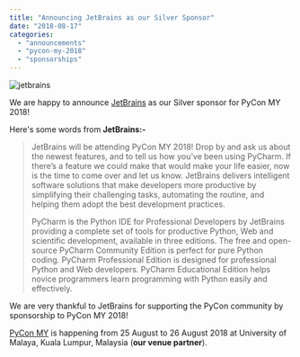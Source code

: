 ```yaml
---
title: "Announcing JetBrains as our Silver Sponsor"
date: "2018-08-17"
categories: 
  - "announcements"
  - "pycon-my-2018"
  - "sponsorships"
---
```


![jetbrains](images/jetbrains.png)

We are happy to announce [JetBrains](https://www.jetbrains.com/) as our Silver sponsor for PyCon MY 2018!

Here's some words from **JetBrains:-**

> JetBrains will be attending PyCon MY 2018! Drop by and ask us about the newest features, and to tell us how you’ve been using PyCharm. If there’s a feature we could make that would make your life easier, now is the time to come over and let us know. JetBrains delivers intelligent software solutions that make developers more productive by simplifying their challenging tasks, automating the routine, and helping them adopt the best development practices.
> 
> PyCharm is the Python IDE for Professional Developers by JetBrains providing a complete set of tools for productive Python, Web and scientific development, available in three editions. The free and open-source PyCharm Community Edition is perfect for pure Python coding. PyCharm Professional Edition is designed for professional Python and Web developers. PyCharm Educational Edition helps novice programmers learn programming with Python easily and effectively.

We are very thankful to JetBrains for supporting the PyCon community by sponsorship to PyCon MY 2018!

[PyCon MY](http://pycon-my-2018.peatix.com) is happening from 25 August to 26 August 2018 at University of Malaya, Kuala Lumpur, Malaysia (**our venue partner**).
